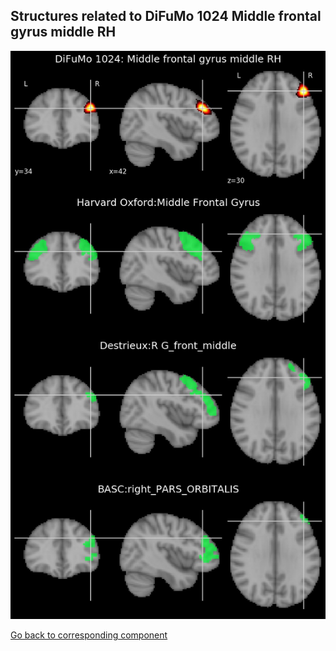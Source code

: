 


## Structures related to DiFuMo 1024 Middle frontal gyrus middle RH

![451](451.jpg "Structures related to DiFuMo 1024 Middle frontal gyrus middle RH")

[Go back to corresponding component](https://parietal-inria.github.io/DiFuMo/1024/html/451.html)